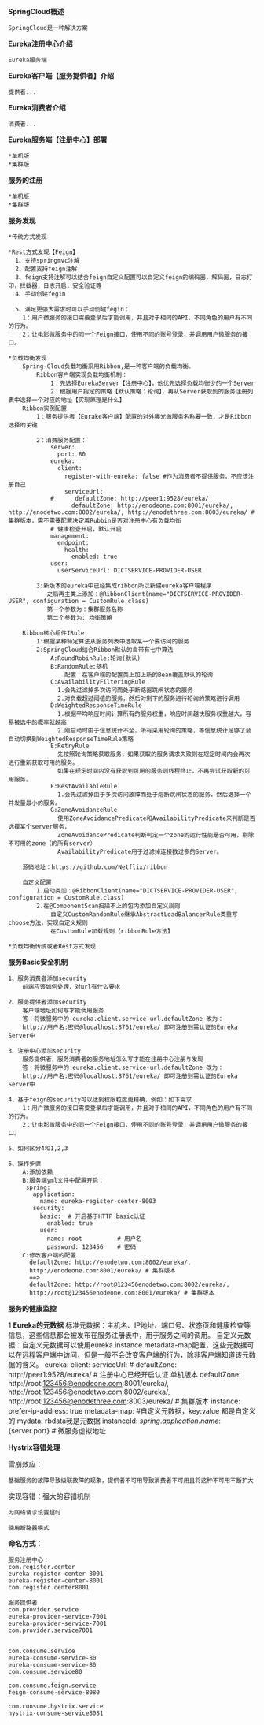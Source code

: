 ****SpringCloud概述****
    
    SpringCloud是一种解决方案
    
****Eureka注册中心介绍****

    Eureka服务端
    
****Eureka客户端【服务提供者】介绍****

    提供者...
    
****Eureka消费者介绍****
    
    消费者...
    
****Eureka服务端【注册中心】部署****
    
    *单机版
    *集群版
    
******服务的注册******

    *单机版
    *集群版

****服务发现****
    
    *传统方式发现
    
    *Rest方式发现【Feign】
      1、支持springmvc注解
      2、配置支持feign注解
      3、feign支持注解可以结合feign自定义配置可以自定义feign的编码器，解码器，日志打印，拦截器，日志开启，安全验证等
      4、手动创建fegin
        
      5、满足更强大需求时可以手动创建fegin：
        1：用户微服务的接口需要登录后才能调用，并且对于相同的API，不同角色的用户有不同的行为。
        2：让电影微服务中的同一个Feign接口，使用不同的账号登录，并调用用户微服务的接口。
    
    *负载均衡发现
        Spring-Cloud负载均衡采用Ribbon,是一种客户端的负载均衡。
            Ribbon客户端实现负载均衡机制：
                1：先选择EurekaServer【注册中心】，他优先选择负载均衡少的一个Server
                2：根据用户指定的策略【默认策略：轮询】，再从Server获取到的服务注册列表中选择一个对应的地址【实现原理是什么】
        Ribbon实例配置
            1：服务提供者【Eurake客户端】配置的对外曝光微服务名称要一致，才是Ribbon选择的关键
            
            2：消费服务配置：
                server:
                  port: 80
                eureka:
                  client:
                    register-with-eureka: false #作为消费者不提供服务，不应该注册自己
                    serviceUrl:
                #      defaultZone: http://peer1:9528/eureka/
                      defaultZone: http://enodeone.com:8001/eureka/, http://enodetwo.com:8002/eureka/, http://enodethree.com:8003/eureka/ # 集群版本，需不需要配置决定着Rubbin是否对注册中心有负载均衡
                # 健康检查开启，默认开启
                management:
                  endpoint:
                    health:
                      enabled: true
                user:
                  userServiceUrl: DICTSERVICE-PROVIDER-USER
            
            3:新版本的eureka中已经集成ribbon所以新建eureka客户端程序
               之后再主类上添加：@RibbonClient(name="DICTSERVICE-PROVIDER-USER", configuration = CustomRule.class)
               第一个参数为：集群服务名称
               第二个参数为: 均衡策略
        
        Ribbon核心组件IRule
            1:根据某种特定算法从服务列表中选取某一个要访问的服务
            2:SpringCloud结合Ribbon默认的自带有七中算法
                A:RoundRobinRule:轮询(默认)
                B:RandomRule:随机
                    配置：在客户端的配置类上加上新的Bean覆盖默认的轮询
                C:AvailabilityFilteringRule
                  1.会先过滤掉多次访问而处于断路器跳闸状态的服务
                  2.对负载超过阈值的服务，然后对剩下的服务进行轮询的策略进行调用
                D:WeightedResponseTimeRule
                  1.根据平均响应时间计算所有的服务权重，响应时间越快服务权重越大，容易被选中的概率就越高
                  2.刚启动时由于信息统计不全，所有采用轮询的策略，等信息统计足够了会自动切换到WeightedResponseTimeRule策略
                E:RetryRule
                  先按照轮询策略获取服务，如果获取的服务请求失败则在规定时间内会再次进行重新获取可用的服务。
                  如果在规定时间内没有获取到可用的服务则线程终止，不再尝试获取新的可用服务。
                F:BestAvailableRule
                  1.会先过滤掉由于多次访问故障而处于熔断跳闸状态的服务，然后选择一个并发量最小的服务。
                G:ZoneAvoidanceRule
                  使用ZoneAvoidancePredicate和AvailabilityPredicate来判断是否选择某个server服务，
                  ZoneAvoidancePredicate判断判定一个zone的运行性能是否可用，剔除不可用的zone（的所有server）
                  AvailabilityPredicate用于过滤掉连接数过多的Server。
                    
        源码地址：https://github.com/Netflix/ribbon
            
        自定义配置
            1.启动类加：@RibbonClient(name="DICTSERVICE-PROVIDER-USER", configuration = CustomRule.class)
            2.在@ComponentScan扫描不上的包内添加自定义规则
                自定义CustomRandomRule继承AbstractLoadBalancerRule类重写choose方法，实现自定义规则
                在CustomRule加载规则【ribbonRule方法】
        
    *负载均衡传统或者Rest方式发现

****服务Basic安全机制****

    1、服务消费者添加security
        前端应该如何处理，对url有什么要求
        
    2、服务提供者添加security
        客户端地址如何写才能调用服务
        答：将微服务中的 eureka.client.service-url.defaultZone 改为：
        http://用户名:密码@localhost:8761/eureka/ 即可注册到需认证的Eureka Server中
        
    3、注册中心添加security
        服务提供者，服务消费者的服务地址怎么写才能在注册中心注册与发现
        答：将微服务中的 eureka.client.service-url.defaultZone 改为：
        http://用户名:密码@localhost:8761/eureka/ 即可注册到需认证的Eureka Server中
    
    4、基于feign的security可以达到权限粒度更精确，例如：如下需求
        1：用户微服务的接口需要登录后才能调用，并且对于相同的API，不同角色的用户有不同的行为。
        2：让电影微服务中的同一个Feign接口，使用不同的账号登录，并调用用户微服务的接口。
    
    5、如何区分4和1,2,3
    
    6、操作步骤
        A:添加依赖
        B:服务端yml文件中配置开启：
         spring:
           application:
             name: eureka-register-center-8003
           security:
             basic:  # 开启基于HTTP basic认证
               enabled: true
             user:
               name: root          # 用户名
               password: 123456    # 密码
        C:修改客户端的配置
          defaultZone: http://enodetwo.com:8002/eureka/, 
          http://enodeone.com:8001/eureka/ # 集群版本
          ==>
          defaultZone: http://root@123456enodetwo.com:8002/eureka/, 
          http://root@123456enodeone.com:8001/eureka/ # 集群版本
    
****服务的健康监控****
    
1
****Eureka的元数据****
    标准元数据：主机名、IP地址、端口号、状态页和健康检查等信息，这些信息都会被发布在服务注册表中，用于服务之间的调用。
    自定义元数据：自定义元数据可以使用eureka.instance.metadata-map配置，这些元数据可以在远程客户端中访问，但是一般不会改变客户端的行为，除非客户端知道该元数据的含义。
    eureka:
      client:
        serviceUrl:
    #      defaultZone: http://peer1:9528/eureka/  # 注册中心已经开启认证 单机版本
          defaultZone: http://root:123456@enodeone.com:8001/eureka/, http://root:123456@enodetwo.com:8002/eureka/, http://root:123456@enodethree.com:8003/eureka/ # 集群版本
      instance:
        prefer-ip-address: true
        metadata-map:
          #自定义元数据，key:value  都是自定义的
          mydata: rbdata我是元数据
        instanceId: ${spring.application.name}:${server.port}  # 微服务虚拟地址

****Hystrix容错处理****

 雪崩效应：
 
    基础服务的故障导致级联故障的现象，提供者不可用导致消费者不可用且将这种不可用不断扩大
 实现容错：强大的容错机制
    
    为网络请求设置超时
    
    使用断路器模式

**命名方式**：

    服务注册中心：
    com.register.center
    eureka-register-center-8001
    eureka-register-center-8001
    com.register.center8001
    
    服务提供者
    com.provider.service
    eureka-provider-service-7001
    eureka-provider-service-7001
    com.provider.service7001
    
    
    com.consume.service
    eureka-consume-service-80
    eureka-consume-service-80
    com.consume.service80
    
    com.consume.feign.service
    feign-consume-service-8080
    
    com.consume.hystrix.service
    hystrix-consume-service8081